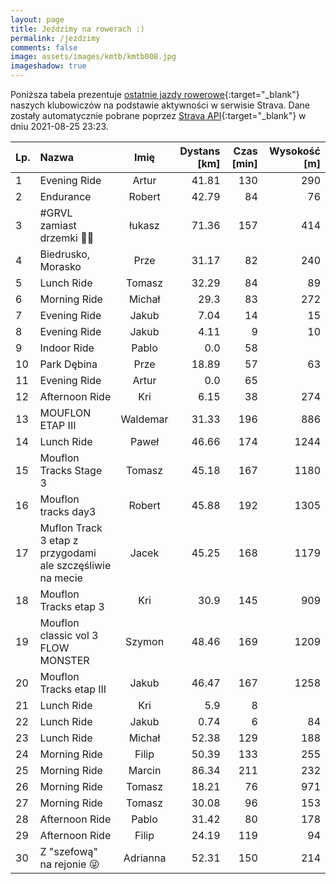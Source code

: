 ```yaml
---
layout: page
title: Jeździmy na rowerach :)
permalink: /jezdzimy
comments: false
image: assets/images/kmtb/kmtb008.jpg
imageshadow: true
---
```


Poniższa tabela prezentuje [ostatnie jazdy rowerowe](https://www.strava.com/clubs/336381){:target="_blank"} naszych klubowiczów na podstawie aktywności w serwisie Strava. Dane zostały automatycznie pobrane poprzez [Strava API](https://developers.strava.com/docs/reference/#api-Clubs-getClubActivitiesById){:target="_blank"} w dniu 2021-08-25 23:23.

Lp. | Nazwa | Imię | Dystans [km] | Czas [min] | Wysokość [m]
:--- | :--- | :---: | ---: | ---: | ---:
1|Evening Ride|Artur|41.81|130|290
2|Endurance|Robert|42.79|84|76
3|#GRVL  zamiast drzemki 🤪🤟|łukasz|71.36|157|414
4|Biedrusko, Morasko |Prze|31.17|82|240
5|Lunch Ride|Tomasz|32.29|84|89
6|Morning Ride|Michał|29.3|83|272
7|Evening Ride|Jakub|7.04|14|15
8|Evening Ride|Jakub|4.11|9|10
9|Indoor Ride|Pablo|0.0|58|
10|Park Dębina |Prze|18.89|57|63
11|Evening Ride|Artur|0.0|65|
12|Afternoon Ride|Kri|6.15|38|274
13|MOUFLON ETAP III|Waldemar|31.33|196|886
14|Lunch Ride |Paweł|46.66|174|1244
15|Mouflon Tracks Stage 3|Tomasz|45.18|167|1180
16|Mouflon tracks day3|Robert|45.88|192|1305
17|Muflon Track 3 etap z przygodami ale szczęśliwie na mecie|Jacek|45.25|168|1179
18|Mouflon Tracks etap 3|Kri|30.9|145|909
19|Mouflon classic vol 3 FLOW MONSTER|Szymon|48.46|169|1209
20|Mouflon Tracks etap III|Jakub|46.47|167|1258
21|Lunch Ride|Kri|5.9|8|
22|Lunch Ride|Jakub|0.74|6|84
23|Lunch Ride|Michał|52.38|129|188
24|Morning Ride|Filip|50.39|133|255
25|Morning Ride|Marcin|86.34|211|232
26|Morning Ride|Tomasz|18.21|76|971
27|Morning Ride|Tomasz|30.08|96|153
28|Afternoon Ride|Pablo|31.42|80|178
29|Afternoon Ride|Filip|24.19|119|94
30|Z "szefową" na rejonie 😜|Adrianna|52.31|150|214
